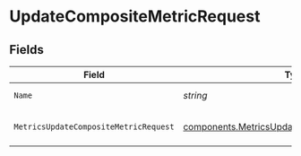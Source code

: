 # UpdateCompositeMetricRequest


## Fields

| Field                                                                                                            | Type                                                                                                             | Required                                                                                                         | Description                                                                                                      |
| ---------------------------------------------------------------------------------------------------------------- | ---------------------------------------------------------------------------------------------------------------- | ---------------------------------------------------------------------------------------------------------------- | ---------------------------------------------------------------------------------------------------------------- |
| `Name`                                                                                                           | *string*                                                                                                         | :heavy_check_mark:                                                                                               | Metric name.                                                                                                     |
| `MetricsUpdateCompositeMetricRequest`                                                                            | [components.MetricsUpdateCompositeMetricRequest](../../models/components/metricsupdatecompositemetricrequest.md) | :heavy_check_mark:                                                                                               | Metric properties to update                                                                                      |